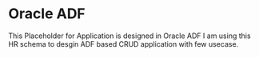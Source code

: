 # Oracle ADF
This Placeholder for Application is designed in Oracle ADF
I am using this HR schema to desgin ADF based CRUD application with few usecase.
